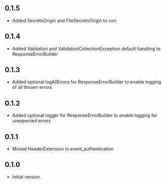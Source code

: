 ## 0.1.5

- Added SecretsOrigin and FileSecretsOrigin to con

## 0.1.4

- Added Validation and ValidationCollectionException default handling to ResponseErrorBuilder

## 0.1.3

- Added optional logAllErrors for ResponseErrorBuilder to enable logging of all thrown errors

## 0.1.2

- Added optional logger for ResponseErrorBuilder to enable logging for unexpected errors

## 0.1.1

- Moved HeaderExtension to event_authentication

## 0.1.0

- Initial version.
